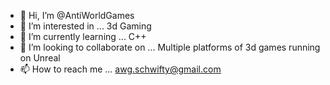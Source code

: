 - 👋 Hi, I’m @AntiWorldGames
- 👀 I’m interested in ... 3d Gaming
- 🌱 I’m currently learning ... C++
- 💞️ I’m looking to collaborate on ... Multiple platforms of 3d games running on Unreal
- 📫 How to reach me ... awg.schwifty@gmail.com

<!---
AntiWorldGames/AntiWorldGames is a ✨ special ✨ repository because its `README.md` (this file) appears on your GitHub profile.
You can click the Preview link to take a look at your changes.
--->
